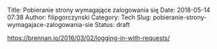 Title: Pobieranie strony wymagające zalogowania się
Date: 2018-05-14 07:38
Author: filipgorczynski
Category: Tech
Slug: pobieranie-strony-wymagajace-zalogowania-sie
Status: draft

https://brennan.io/2016/03/02/logging-in-with-requests/
